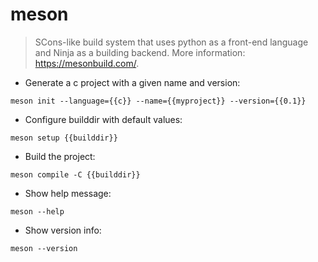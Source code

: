 # meson

> SCons-like build system that uses python as a front-end language and Ninja as a building backend.
> More information: <https://mesonbuild.com/>.

- Generate a c project with a given name and version:

`meson init --language={{c}} --name={{myproject}} --version={{0.1}}`

- Configure builddir with default values:

`meson setup {{builddir}}`

- Build the project:

`meson compile -C {{builddir}}`

- Show help message:

`meson --help`

- Show version info:

`meson --version`
